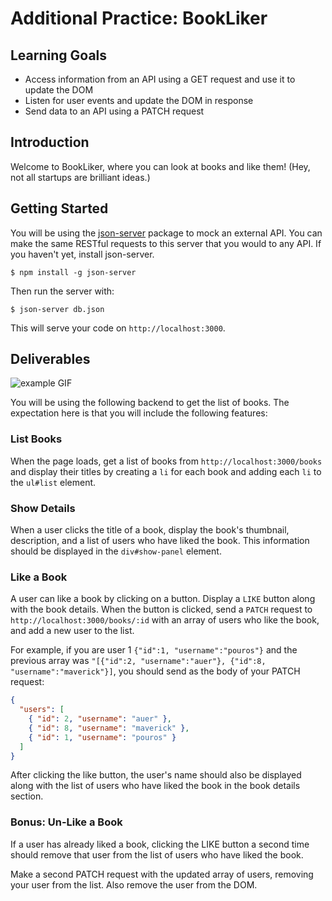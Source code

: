 # Additional Practice: BookLiker

## Learning Goals

- Access information from an API using a GET request and use it to update the
  DOM
- Listen for user events and update the DOM in response
- Send data to an API using a PATCH request

## Introduction

Welcome to BookLiker, where you can look at books and like them! (Hey, not all
startups are brilliant ideas.)

## Getting Started

You will be using the [json-server][] package to mock an external API. You can
make the same RESTful requests to this server that you would to any API. If you
haven't yet, install json-server.

```console
$ npm install -g json-server
```

Then run the server with:

```console
$ json-server db.json
```

This will serve your code on `http://localhost:3000`.

[json-server]: https://github.com/typicode/json-server

## Deliverables

![example GIF](http://curriculum-content.s3.amazonaws.com/module-3/bookliker-example.gif)

You will be using the following backend to get the list of books. The
expectation here is that you will include the following features:

### List Books

When the page loads, get a list of books from `http://localhost:3000/books` and
display their titles by creating a `li` for each book and adding each `li` to
the `ul#list` element.

### Show Details

When a user clicks the title of a book, display the book's thumbnail, description,
and a list of users who have liked the book. This information should be displayed in
the `div#show-panel` element.

### Like a Book

A user can like a book by clicking on a button. Display a `LIKE` button along
with the book details. When the button is clicked, send a `PATCH` request to
`http://localhost:3000/books/:id` with an array of users who like the book,
and add a new user to the list.

For example, if you are user 1 `{"id":1, "username":"pouros"}` and the previous
array was `"[{"id":2, "username":"auer"}, {"id":8, "username":"maverick"}]`, you
should send as the body of your PATCH request:

```json
{
  "users": [
    { "id": 2, "username": "auer" },
    { "id": 8, "username": "maverick" },
    { "id": 1, "username": "pouros" }
  ]
}
```

After clicking the like button, the user's name should also be displayed along
with the list of users who have liked the book in the book details section.

### Bonus: Un-Like a Book

If a user has already liked a book, clicking the LIKE button a second time
should remove that user from the list of users who have liked the book.

Make a second PATCH request with the updated array of users, removing your user
from the list. Also remove the user from the DOM.
